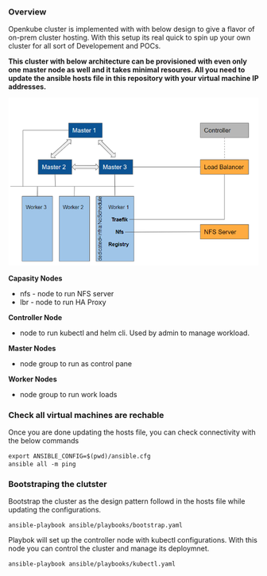 ### Overview

Openkube cluster is implemented with with below design to give a flavor of on-prem cluster hosting. With this setup its real quick to spin up your own cluster for all sort of Developement and POCs.

**This cluster with below architecture can be provisioned with even only one master node as well and it takes minimal resoures. All you need to update the ansible hosts file in this repository with  your virtual machine IP addresses.** 


<img src="https://github.com/openkubeio/openkube-cluster/raw/master/docs/architecture.PNG" width="600">


**Capasity Nodes**
- nfs - node to run NFS server
- lbr - node to run HA Proxy

**Controller Node**
- node to run kubectl and helm cli. Used by admin to manage workload.

**Master Nodes**
- node group to run as control pane

**Worker Nodes**
- node group to run work loads 
    

    
### Check all virtual machines are rechable	
Once you are done updating the hosts file, you can check connectivity with the below commands
```
export ANSIBLE_CONFIG=$(pwd)/ansible.cfg
ansible all -m ping 
```

### Bootstraping the clutster 

Bootstrap the cluster as the design pattern followd in the hosts file while updating the configurations.
```
ansible-playbook ansible/playbooks/bootstrap.yaml
```

Playbok will set up the controller node with kubectl configurations. 
With this node you can control the cluster and manage its deploymnet.
```
ansible-playbook ansible/playbooks/kubectl.yaml
```
